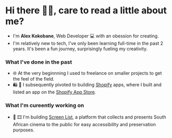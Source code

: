 # Hi there 👋🏾, care to read a little about me?

- I'm  **Alex Kokobane**, Web Developer 💻 with an obession for creating.
- I'm relatively new to tech, I've only been learning full-time in the past 2 years. It's been a fun journey, surprisingly fueling my creativity.

### What I've done in the past
- 🌐 At the very beginnning I used to freelance on smaller projects to get the feel of the field.
- 🛍 🛒 I subsequently pivoted to building [Shopify](https://github.com/shopify) apps, where I built and listed an app on the [Shopify App Store](https://appstore.shopify.com/windfall).

### What I'm cureently working on
- 🎥 🎞 I'm building [Screen List](https://github.com/screenlist), a platform that collects and presents South African cinema to the public for easy accessibility and preservation purposes.

